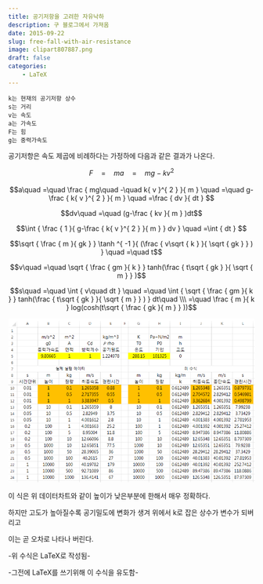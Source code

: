 ```yaml
---
title: 공기저항을 고려한 자유낙하
description: 구 블로그에서 가져옴
date: 2015-09-22
slug: free-fall-with-air-resistance
image: clipart807887.png
draft: false
categories:
    - LaTeX
---
```

    k는 현재의 공기저항 상수
    s는 거리
    v는 속도
    a는 가속도
    F는 힘
    g는 중력가속도

공기저항은 속도 제곱에 비례하다는 가정하에 다음과 같은 결과가 나온다.

$$F\quad =\quad ma\quad =\quad mg-k{ v }_{  }^{ 2 }$$

$$a\quad =\quad \frac { mg\quad -\quad k{ v }^{ 2 } }{ m } \quad =\quad g-\frac { k{ v }^{ 2 } }{ m } \quad =\frac { dv }{ dt } $$

$$dv\quad =\quad (g-\frac { kv }{ m } )dt$$

$$\int { \frac { 1 }{ g-\frac { k{ v }^{ 2 } }{ m }  } dv } \quad =\int { dt } $$

$$\sqrt { \frac { m }{ gk }  } \tanh ^{ -1 }{ (\frac { v\sqrt { k }  }{ \sqrt { gk }  } ) } \quad =\quad t$$

$$v\quad =\quad \sqrt { \frac { gm }{ k }  } tanh(\frac { t\sqrt { gk }  }{ \sqrt { m }  } )$$

$$s\quad =\quad \int { v\quad dt } \quad =\quad \int { \sqrt { \frac { gm }{ k }  } tanh(\frac { t\sqrt { gk }  }{ \sqrt { m }  } ) } dt\quad \\\ =\quad \frac { m }{ k } log(cosh(t\sqrt { \frac { gk }{ m }  } ))$$

![proofofconcept](./-C0--EA-C0-FB-BA-D0_-_-B0-ED-BE-E7-C0--D4_-BC-F6-BD-C4.png)

이 식은 위 데이터차트와 같이 높이가 낮은부분에 한해서 매우 정확하다.

하지만 고도가 높아질수록 공기밀도에 변화가 생겨 위에서 k로 잡은 상수가 변수가 되버리고

이는 곧 오차로 나타나 버린다.


-위 수식은 LaTeX로 작성됨-

-그전에 LaTeX를 쓰기위해 이 수식을 유도함-